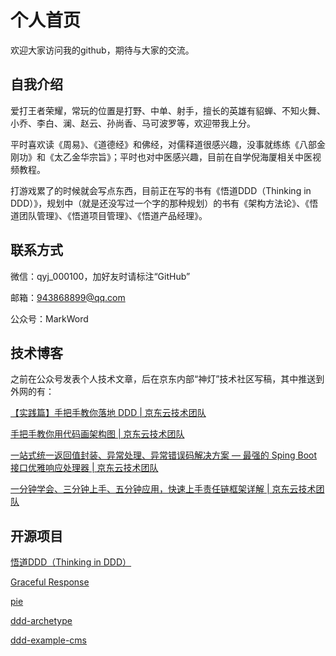 # 个人首页

欢迎大家访问我的github，期待与大家的交流。

## 自我介绍

爱打王者荣耀，常玩的位置是打野、中单、射手，擅长的英雄有貂蝉、不知火舞、小乔、李白、澜、赵云、孙尚香、马可波罗等，欢迎带我上分。

平时喜欢读《周易》、《道德经》和佛经，对儒释道很感兴趣，没事就练练《八部金刚功》和《太乙金华宗旨》；平时也对中医感兴趣，目前在自学倪海厦相关中医视频教程。

打游戏累了的时候就会写点东西，目前正在写的书有《悟道DDD（Thinking in DDD）》，规划中（就是还没写过一个字的那种规划）的书有《架构方法论》、《悟道团队管理》、《悟道项目管理》、《悟道产品经理》。

## 联系方式

微信：qyj_000100，加好友时请标注“GitHub”

邮箱：943868899@qq.com

公众号：MarkWord

## 技术博客

之前在公众号发表个人技术文章，后在京东内部“神灯”技术社区写稿，其中推送到外网的有：

[【实践篇】手把手教你落地 DDD | 京东云技术团队](https://my.oschina.net/u/4090830/blog/9428733)

[手把手教你用代码画架构图 | 京东云技术团队](https://my.oschina.net/u/4090830/blog/8774268)

[一站式统一返回值封装、异常处理、异常错误码解决方案 — 最强的 Sping Boot 接口优雅响应处理器 | 京东云技术团队](https://my.oschina.net/u/4090830/blog/8724862)

[一分钟学会、三分钟上手、五分钟应用，快速上手责任链框架详解 | 京东云技术团队](https://my.oschina.net/u/4090830/blog/8707474)

## 开源项目

[悟道DDD（Thinking in DDD）](https://github.com/feiniaojin/Thinking-in-DDD)

[Graceful Response](https://github.com/feiniaojin/graceful-response)

[pie](https://github.com/feiniaojin/pie)

[ddd-archetype](https://github.com/feiniaojin/ddd-archetype)

[ddd-example-cms](https://github.com/feiniaojin/ddd-example-cms)


